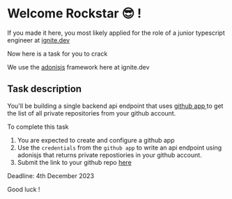 # Welcome Rockstar 😎 !
If you made it here, you most likely applied for the role of a junior typescript engineer at [ignite.dev](ignite.dev)

Now here is a task for you to crack


 We use the [adonisjs](adonisjs) framework here at ignite.dev

## Task description
You'll be building a single backend api endpoint that uses [github app ](https://docs.github.com/en/rest/apps?apiVersion=2022-11-28) to get the list of all private repositories from your github account.

To complete this task 
1. You are expected to create and configure a github app
2. Use the `credentials` from the `github app` to write an api endpoint using adonisjs that returns private repostiories in your github account.
3. Submit the link to your github repo [here](https://forms.gle/MbzdjS6mhTih9gdy5)

Deadline:  4th December 2023

Good luck !



